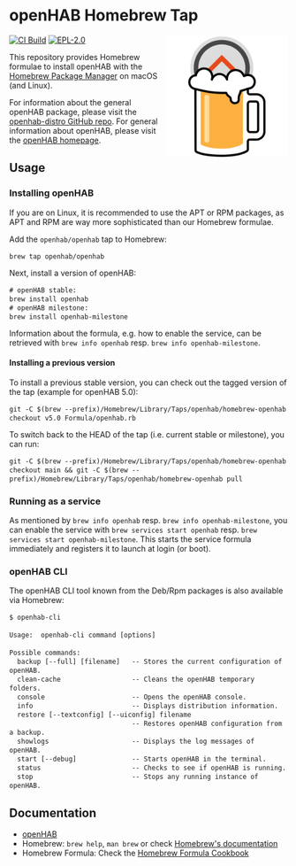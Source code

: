# openHAB Homebrew Tap

<img align="right" width="220" src="logo.svg" alt="Homebrewed openHAB logo" />

[![CI Build](https://github.com/openhab/homebrew-openhab/actions/workflows/build.yml/badge.svg)](https://github.com/openhab/homebrew-openhab/actions/workflows/build.yml)
[![EPL-2.0](https://img.shields.io/badge/license-EPL%202-green.svg)](https://opensource.org/licenses/EPL-2.0)

This repository provides Homebrew formulae to install openHAB with the [Homebrew Package Manager](https://brew.sh) on macOS (and Linux).

For information about the general openHAB package, please visit the [openhab-distro GitHub repo](https://github.com/openhab/openhab-distro).
For general information about openHAB, please visit the [openHAB homepage](https://www.openhab.org).

## Usage

### Installing openHAB

If you are on Linux, it is recommended to use the APT or RPM packages, as APT and RPM are way more sophisticated than our Homebrew formulae.

Add the `openhab/openhab` tap to Homebrew:

```shell
brew tap openhab/openhab
```

Next, install a version of openHAB:

```shell
# openHAB stable:
brew install openhab
# openHAB milestone:
brew install openhab-milestone
```

Information about the formula, e.g. how to enable the service, can be retrieved with `brew info openhab` resp. `brew info openhab-milestone`.

#### Installing a previous version

To install a previous stable version, you can check out the tagged version of the tap (example for openHAB 5.0):

```shell
git -C $(brew --prefix)/Homebrew/Library/Taps/openhab/homebrew-openhab checkout v5.0 Formula/openhab.rb
```

To switch back to the HEAD of the tap (i.e. current stable or milestone), you can run:

```shell
git -C $(brew --prefix)/Homebrew/Library/Taps/openhab/homebrew-openhab checkout main && git -C $(brew --prefix)/Homebrew/Library/Taps/openhab/homebrew-openhab pull
```

### Running as a service

As mentioned by `brew info openhab` resp. `brew info openhab-milestone`, you can enable the service with `brew services start openhab` resp. `brew services start openhab-milestone`.
This starts the service formula immediately and registers it to launch at login (or boot).

### openHAB CLI

The openHAB CLI tool known from the Deb/Rpm packages is also available via Homebrew:

```shell
$ openhab-cli

Usage:  openhab-cli command [options]

Possible commands:
  backup [--full] [filename]   -- Stores the current configuration of openHAB.
  clean-cache                  -- Cleans the openHAB temporary folders.
  console                      -- Opens the openHAB console.
  info                         -- Displays distribution information.
  restore [--textconfig] [--uiconfig] filename
                               -- Restores openHAB configuration from a backup.
  showlogs                     -- Displays the log messages of openHAB.
  start [--debug]              -- Starts openHAB in the terminal.
  status                       -- Checks to see if openHAB is running.
  stop                         -- Stops any running instance of openHAB.
```

## Documentation

- [openHAB](https://www.openhab.org/docs)
- Homebrew: `brew help`, `man brew` or check [Homebrew's documentation](https://docs.brew.sh)
- Homebrew Formula: Check the [Homebrew Formula Cookbook](https://docs.brew.sh/Formula-Cookbook)
